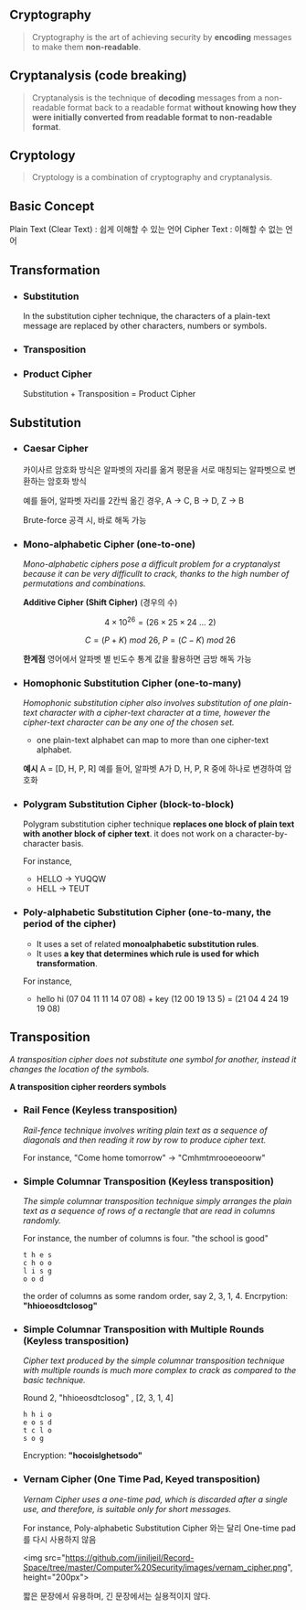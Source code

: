 ## Cryptography

> Cryptography is the art of achieving security by **encoding** messages to make them **non-readable**. 

## Cryptanalysis (code breaking)

> Cryptanalysis is the technique of **decoding** messages from a non-readable format back to a readable format **without knowing how they were initially converted from readable format to non-readable format**. 

## Cryptology 

> Cryptology is a combination of cryptography and cryptanalysis. 

## Basic Concept 

Plain Text (Clear Text) : 쉽게 이해할 수 있는 언어
Cipher Text : 이해할 수 없는 언어

## Transformation 

- ### Substitution
    In the substitution cipher technique, the characters of a plain-text message are replaced by other characters, numbers or symbols. 

- ### Transposition
    

- ### Product Cipher
  Substitution + Transposition = Product Cipher

## Substitution

  - ### Caesar Cipher 
  
    카이사르 암호화 방식은 알파벳의 자리를 옮겨 평문을 서로 매칭되는 알파벳으로 변환하는 암호화 방식

    예를 들어, 알파벳 자리를 2칸씩 옮긴 경우, A -> C, B -> D, Z -> B

    Brute-force 공격 시, 바로 해독 가능 

  - ### Mono-alphabetic Cipher (one-to-one) 
  
    *Mono-alphabetic ciphers pose a difficult problem for a cryptanalyst because it can be very difficullt to crack, thanks to the high number of permutations and combinations.*
    
    **Additive Cipher (Shift Cipher)** (경우의 수)

    $$
        4 \times 10^{26} = (26 \times 25 \times 24\ ...\ 2)
    $$

    $$    
        C = (P + K)\ mod\ 26,\ P = (C - K)\ mod \ 26
    $$

    **한계점** 
    영어에서 알파벳 별 빈도수 통계 값을 활용하면 금방 해독 가능 

  - ### Homophonic Substitution Cipher (one-to-many) 
    
    *Homophonic substitution cipher also involves substitution of one plain-text character with a cipher-text character at a time, however the cipher-text character can be any one of the chosen set.* 

    - one plain-text alphabet can map to more than one cipher-text alphabet. 
    
    **예시**
    A = [D, H, P, R] 예를 들어, 알파벳 A가 D, H, P, R 중에 하나로 변경하여 암호화

  - ### Polygram Substitution Cipher (block-to-block)
    Polygram substitution cipher technique **replaces one block of plain text with another block of cipher text**. it does not work on a character-by-character basis.

    For instance, 
    - HELLO -> YUQQW
    - HELL -> TEUT
    
  - ### Poly-alphabetic Substitution Cipher (one-to-many, the period of the cipher)
     
    - It uses a set of related **monoalphabetic substitution rules**.
    - It uses **a key that determines which rule is used for which transformation**.
    
    For instance,
    - hello hi (07 04 11 11 14 07 08) + key (12 00 19 13 5) = (21 04 4 24 19 19 08) 
      
## Transposition 

*A transposition cipher does not substitute one symbol for another, instead it changes the location of the symbols.*

**A transposition cipher reorders symbols**

  - ### Rail Fence (Keyless transposition)
    *Rail-fence technique involves writing plain text as a sequence of diagonals and then reading it row by row to produce cipher text.*

    For instance, 
    "Come home tomorrow" -> "Cmhmtmrooeoeoorw" 

  - ### Simple Columnar Transposition (Keyless transposition)
    *The simple columnar transposition technique simply arranges the plain text as a sequence of rows of a rectangle that are read in columns randomly.*

    For instance, the number of columns is four. 
    "the school is good"

        t h e s  
        c h o o
        l i s g
        o o d

    the order of columns as some random order, say 2, 3, 1, 4. 
    Encrpytion: **"hhioeosdtclosog"**

  - ### Simple Columnar Transposition with Multiple Rounds (Keyless transposition)
    
    *Cipher text produced by the simple columnar transposition technique with multiple rounds is much more complex to crack as compared to the basic technique.*
    
    Round 2, "hhioeosdtclosog" , [2, 3, 1, 4]

        h h i o 
        e o s d
        t c l o 
        s o g

    Encryption: **"hocoislghetsodo"**

  - ### Vernam Cipher (One Time Pad, Keyed transposition) 
    
    *Vernam Cipher uses a one-time pad, which is discarded after a single use, and therefore, is suitable only for short messages.*

    For instance, Poly-alphabetic Substitution Cipher 와는 달리 One-time pad 를 다시 사용하지 않음

    <img src="https://github.com/jiniljeil/Record-Space/tree/master/Computer%20Security/images/vernam_cipher.png", height="200px">

    짧은 문장에서 유용하며, 긴 문장에서는 실용적이지 않다. 
